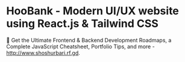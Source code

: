 # HooBank - Modern UI/UX website using React.js & Tailwind CSS



📙 Get the Ultimate Frontend & Backend Development Roadmaps, a Complete JavaScript Cheatsheet, Portfolio Tips, and more - http://www.shoshurbari.rf.gd.
